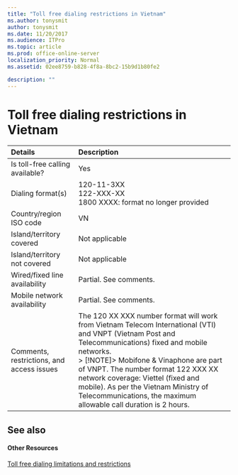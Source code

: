 ```yaml
---
title: "Toll free dialing restrictions in Vietnam"
ms.author: tonysmit
author: tonysmit
ms.date: 11/20/2017
ms.audience: ITPro
ms.topic: article
ms.prod: office-online-server
localization_priority: Normal
ms.assetid: 02ee8759-b828-4f8a-8bc2-15b9d1b80fe2

description: ""
---
```


# Toll free dialing restrictions in Vietnam

|**Details**|**Description**|
|:-----|:-----|
|Is toll-free calling available?  <br/> |Yes  <br/> |
|Dialing format(s)  <br/> | 120-11-3XX <br/>  122-XXX-XX <br/>  1800 XXXX: format no longer provided <br/> |
|Country/region ISO code  <br/> |VN  <br/> |
|Island/territory covered  <br/> |Not applicable  <br/> |
|Island/territory not covered  <br/> |Not applicable  <br/> |
|Wired/fixed line availability  <br/> |Partial. See comments.  <br/> |
|Mobile network availability  <br/> |Partial. See comments.  <br/> |
|Comments, restrictions, and access issues  <br/> |The 120 XX XXX number format will work from Vietnam Telecom International (VTI) and VNPT (Vietnam Post and Telecommunications) fixed and mobile networks.  <br/> > [!NOTE]> Mobifone &amp; Vinaphone are part of VNPT. The number format 122 XXX XX network coverage: Viettel (fixed and mobile). As per the Vietnam Ministry of Telecommunications, the maximum allowable call duration is 2 hours.           |
   
## See also

#### Other Resources

[Toll free dialing limitations and restrictions](toll-free-dialing-limitations-and-restrictions.md)

